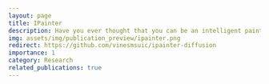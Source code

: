 ```yaml
---
layout: page
title: IPainter
description: Have you ever thought that you can be an intelligent painter? This means that you can paint a picture with a few expected objects in mind, or with a desirable scene.
img: assets/img/publication_preview/ipainter.png
redirect: https://github.com/vinesmsuic/ipainter-diffusion
importance: 1
category: Research
related_publications: true
---
```

